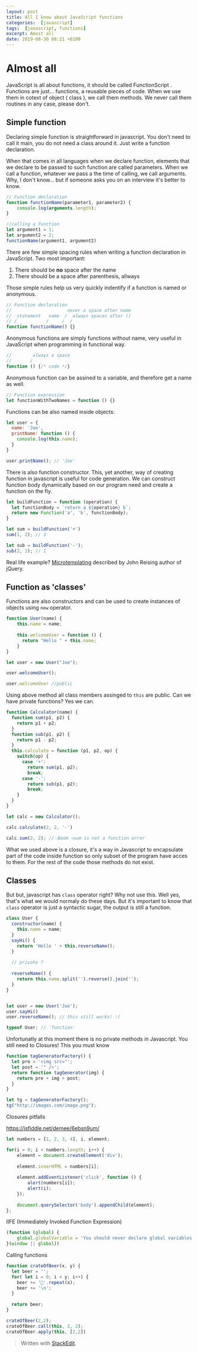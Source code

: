 ```yaml
---
layout: post
title: All I know about JavaScript functions
categories:  [javascript]
tags:  [javascript, functions]
excerpt: Amost all
date: 2019-08-30 08:21 +0100
---
```

# Almost all

JavaScript is all about functions,  it should be called FunctionScript . Functions are just... functions, a reusable pieces of code. When we use them in cotext of object ( class ), we call them methods. We never call them routines in any case, please don't. 


## Simple function
Declaring simple function is straightforward in javascript. You don't need to call it main, you do not need a class around it. Just write a function declaration. 

When that comes in all languages when we declare function, elements that we declare to be passed to such function are called parameters. When we call a function, whatever we pass a the time of calling, we call arguments. Why, I don't know... but if someone asks you on an interview it's better to know. 


```javascript
// Function declaration
function functionName(parameter1, parameter2) {
    console.log(arguments.length);
}

//calling a function 
let argument1 = 1; 
let argument2 = 2; 
functionName(argument1, argument2)
```

There are few simple spacing rules when writing a function declaration in JavaScript. Two most important: 

1. There should be **no** space after the name
2. There should be a space after parenthesis, allways

Those simple rules help us very quickly indentify if a function is named or anonymous. 
```javascript
// Function declaration
//                     never a space after name 
//  statement   name  /  always spaces after ()
// /           /     /  /
function functionName() {}
```

Anonymous functions are simply functions without name, very useful in JavaScript when programming in functional way. 

```javascript
//        always a space
//       /   
function () {/* code */}
```

Anonymous function can be assined to a variable, and therefore get a name as well. 

```javascript
// Function expression
let functionWithTwoNames = function () {}
```
Functions can be also named inside objects: 
```javascript
let user = {
  name: 'Joe',
  printName: function () {
	console.log(this.name);
  }
}

user.printName(); // 'Joe'
```

There is also function constructor. This, yet another, way of creating function in javascript is useful for code generation. We can construct function body dynamically based on our program need and create a function on the fly. 

```javascript
let buildFunction = function (operation) {
  let functionBody = `return a ${operation} b`;
  return new Function('a', 'b', functionBody);
}

let sum = buildFunction('+')
sum(1, 2); // 3

let sub = buildFunction('-');
sub(2, 1); // 1
```

Real life example? [Microtemplating](https://johnresig.com/blog/javascript-micro-templating/) described by John Reising author of jQuery. 

## Function as 'classes'
Functions are also constructors and can be used to create instances of objects using `new` operator. 

```javascript
function User(name) {
    this.name = name;
  
    this.welcomeUser = function () {
      return "Hello " + this.name;
    }
}

let user = new User("Joe");

user.welcomeUser();

user.welcomeUser //public 

``` 
Using above method all class members assinged to `this` are public. Can we have private functions? Yes we can. 

```javascript
function Calculator(name) {
  function sum(p1, p2) {
    return p1 + p2; 
  }
  function sub(p1, p2) {
    return p1 - p2; 
  }
  this.calculate = function (p1, p2, op) {
    switch(op) {
      case '+': 
        return sum(p1, p2);
        break;
      case '-': 
        return sub(p1, p2);
        break;
    }
  }
}

let calc = new Calculator();

calc.calculate(2, 2, '-')

calc.sum(2, 2); //💥Boom 💀sum is not a function error 
```
What we used above is a closure, it's a way in Javascript to encapsulate part of the code inside function so only subset of the program have acces to them. For the rest of the code those methods do not exist. 

## Classes
But but, javascript has `class` operator right? Why not use this. Well yes, that's what we would normaly do these days. But it's important to know that `class` operator is just a syntactic sugar, the output is still a function. 

```javascript
class User {
  constructor(name) {
    this.name = name;
  }
  sayHi() {
    return 'Hello ' + this.reverseName();
  }
  
  // private ? 
  
  reverseName() {
    return this.name.split('').reverse().join('');
  }
}


let user = new User('Joe');
user.sayHi()
user.reverseName(); // this still works! :(

typeof User; // 'function' 
```
Unfortunatly at this moment there is no private methods in Javascript. You still need to 
Closures! This you must know

```javascript
function tagGeneratorFactory() {
  let pre = '<img src="';
  let post = '" />';
  return function tagGenerator(img) {
    return pre + img + post; 
  } 
}

let tg = tagGeneratorFactory();
tg("http://images.com/image.png");
```

Closures pitfalls 

https://jsfiddle.net/demee/6ebsn9um/

```javascript
let numbers = [1, 2, 3, 4], i, element;

for(i = 0; i < numbers.length; i++) {
    element = document.createElement('div');
    
    element.innerHTML = numbers[i];
    
    element.addEventListener('click', function () {
        alert(numbers[i]);
        alert(i);
    });
    
    document.querySelector('body').appendChild(element);
};
```

IIFE (Immediately Invoked Function Expression) 

```javascript
(function (global) {
    global.globalVariable = 'You should never declare global variables';
}(window || global))
```

Calling functions

```javascript
function crateOfBeer(x, y) {
  let beer = '';
  for( let i = 0; i < y; i++) {
    beer += '🍺'.repeat(x);
    beer += '\n';
  }
  
  return beer;
}

crateOfBeer(2,2);
crateOfBeer.call(this, 2, 2);
crateOfBeer.apply(this, [2,2])
```





> Written with [StackEdit](https://stackedit.io/). 
<!--stackedit_data:
eyJoaXN0b3J5IjpbMTE0MjgwMjk4OCwxMzU4NDA5MTQ0LDU5ND
MwMTIwNSwtMTYxODcxNjk1OCwtMjAwMjk4MTY5Miw3NTQ0NTY4
MzIsLTExMTQ2MDY1NTgsLTE3NjcxMzgxNTIsNjQxMTkwOTExLD
E5MTA3MjI0MDgsNjAxMTA5OTM1LC0xMTA3MTI0MjYyLDEyNDcx
MjIzNDBdfQ==
-->